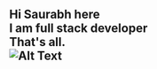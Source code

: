 Hi Saurabh here 
<br>
I am full stack developer
<br>
That's all.
<br>
![Alt Text](https://media.giphy.com/media/v1.Y2lkPTc5MGI3NjExNDNhOWJxZHZ2eWNhNjc0Ynk1a29jbDkxc2duYW13M29mNGF6b2dsNSZlcD12MV9pbnRlcm5hbF9naWZfYnlfaWQmY3Q9Zw/kr0OMSLiyKUF2/giphy.gif)
---

